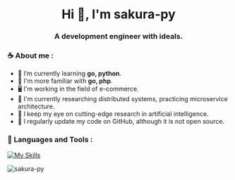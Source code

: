<h1 align="center">Hi 👋, I'm sakura-py</h1>
<h3 align="center">A development engineer with ideals.</h3>

<h3 align="left">☕ About me :</h3>

- 🌱 I’m currently learning **go, python**.
- 🧐 I'm more familiar with **go, php**.
- 🖥️ I'm working in the field of e-commerce.
- 🚀 I'm currently researching distributed systems, practicing microservice architecture.
- 🤖 I keep my eye on cutting-edge research in artificial intelligence.
- 📝 I regularly update my code on GitHub, although it is not open source.
  
<h3 align="left">🔧 Languages and Tools :</h3>

[![My Skills](https://skillicons.dev/icons?i=go,php,python,mysql,linux,nginx,docker,vue,sass,js,jquery,html,css,git)](https://skillicons.dev)

<p align="left">
  <img src="https://github-readme-stats.vercel.app/api?username=sakura-py&count_private=true&show_icons=true" alt="sakura-py" />
</p>

